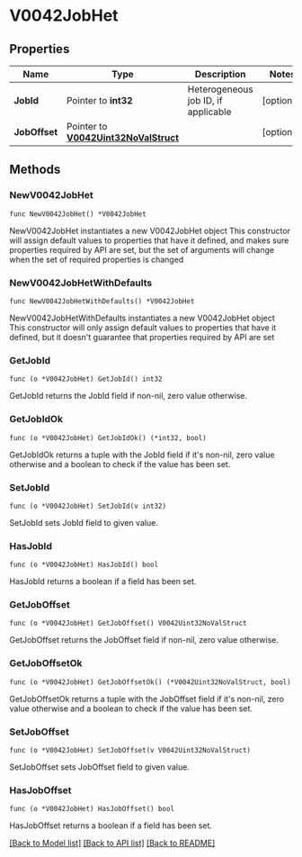 # V0042JobHet

## Properties

Name | Type | Description | Notes
------------ | ------------- | ------------- | -------------
**JobId** | Pointer to **int32** | Heterogeneous job ID, if applicable | [optional] 
**JobOffset** | Pointer to [**V0042Uint32NoValStruct**](V0042Uint32NoValStruct.md) |  | [optional] 

## Methods

### NewV0042JobHet

`func NewV0042JobHet() *V0042JobHet`

NewV0042JobHet instantiates a new V0042JobHet object
This constructor will assign default values to properties that have it defined,
and makes sure properties required by API are set, but the set of arguments
will change when the set of required properties is changed

### NewV0042JobHetWithDefaults

`func NewV0042JobHetWithDefaults() *V0042JobHet`

NewV0042JobHetWithDefaults instantiates a new V0042JobHet object
This constructor will only assign default values to properties that have it defined,
but it doesn't guarantee that properties required by API are set

### GetJobId

`func (o *V0042JobHet) GetJobId() int32`

GetJobId returns the JobId field if non-nil, zero value otherwise.

### GetJobIdOk

`func (o *V0042JobHet) GetJobIdOk() (*int32, bool)`

GetJobIdOk returns a tuple with the JobId field if it's non-nil, zero value otherwise
and a boolean to check if the value has been set.

### SetJobId

`func (o *V0042JobHet) SetJobId(v int32)`

SetJobId sets JobId field to given value.

### HasJobId

`func (o *V0042JobHet) HasJobId() bool`

HasJobId returns a boolean if a field has been set.

### GetJobOffset

`func (o *V0042JobHet) GetJobOffset() V0042Uint32NoValStruct`

GetJobOffset returns the JobOffset field if non-nil, zero value otherwise.

### GetJobOffsetOk

`func (o *V0042JobHet) GetJobOffsetOk() (*V0042Uint32NoValStruct, bool)`

GetJobOffsetOk returns a tuple with the JobOffset field if it's non-nil, zero value otherwise
and a boolean to check if the value has been set.

### SetJobOffset

`func (o *V0042JobHet) SetJobOffset(v V0042Uint32NoValStruct)`

SetJobOffset sets JobOffset field to given value.

### HasJobOffset

`func (o *V0042JobHet) HasJobOffset() bool`

HasJobOffset returns a boolean if a field has been set.


[[Back to Model list]](../README.md#documentation-for-models) [[Back to API list]](../README.md#documentation-for-api-endpoints) [[Back to README]](../README.md)


